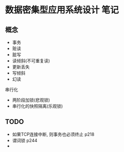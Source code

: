# 数据密集型应用系统设计 笔记


## 概念
- 事务
- 赃读
- 脏写
- 读倾斜(不可重复读)
- 更新丢失
- 写倾斜
- 幻读

串行化
- 两阶段加锁(悲观锁)
- 串行化的快照隔离(乐观锁)


## TODO
-   如果TCP连接中断, 则事务也必须终止 p218
-   谓词锁 p244
-   